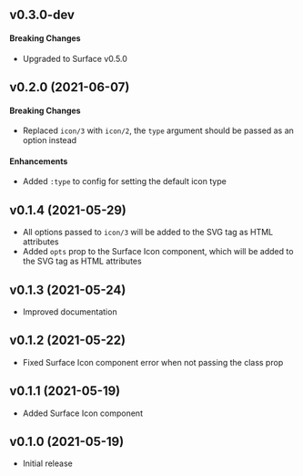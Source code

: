 ## v0.3.0-dev

#### Breaking Changes

- Upgraded to Surface v0.5.0

## v0.2.0 (2021-06-07)

#### Breaking Changes

- Replaced `icon/3` with `icon/2`, the `type` argument should be passed as an option instead

#### Enhancements

- Added `:type` to config for setting the default icon type

## v0.1.4 (2021-05-29)

- All options passed to `icon/3` will be added to the SVG tag as HTML attributes
- Added `opts` prop to the Surface Icon component, which will be added to the SVG tag as HTML attributes

## v0.1.3 (2021-05-24)

- Improved documentation

## v0.1.2 (2021-05-22)

- Fixed Surface Icon component error when not passing the class prop

## v0.1.1 (2021-05-19)

- Added Surface Icon component

## v0.1.0 (2021-05-19)

- Initial release
